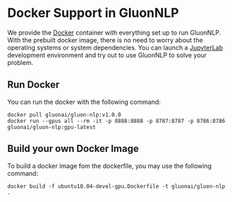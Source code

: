 # Docker Support in GluonNLP
We provide the [Docker](https://www.docker.com/) container with everything set up to run GluonNLP.
With the prebuilt docker image, there is no need to worry about the operating systems or system dependencies. 
You can launch a [JupyterLab](https://jupyterlab.readthedocs.io/en/stable/) development environment 
and try out to use GluonNLP to solve your problem.

## Run Docker
You can run the docker with the following command:

```
docker pull gluonai/gluon-nlp:v1.0.0
docker run --gpus all --rm -it -p 8888:8888 -p 8787:8787 -p 8786:8786 gluonai/gluon-nlp:gpu-latest
```


## Build your own Docker Image
To build a docker image fom the dockerfile, you may use the following command:

```
docker build -f ubuntu18.04-devel-gpu.Dockerfile -t gluonai/gluon-nlp .
```
